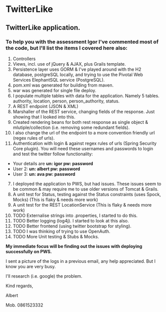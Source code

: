 # TwitterLike
## TwitterLike application.

### To help you with the assessment Igor I've commented most of the code, but I'll list the items I covered here also:

1.  Controllers
2.  Views, incl. use of jQuery & AJAX, plus Grails template.
3.  Persistence layer uses GORM & I've played around with the H2 database, postgreSQL locally, and trying to use the Pivotal Web Services ElephantSQL service (PostgreSQL).
4.  pom.xml was generated for building from maven.
5.  war was generated for single file deploy.
5.  I populate multiple tables with data for the application. Namely 5 tables. authority, location, person, person_authority, status.
4.  A REST endpoint (JSON & XML)
5.  Marshaller of the REST service, changing fields of the response. Just showing that I looked into this.
6.  Created rendering beans for both rest response as single object & mlutiple/collection (i.e. removing some redundant fields).
6.  I also change the url of the endpoint to a more convention friendly url (regex rules of urls).
6.  Authentication with login & against regex rules of urls (Spring Security Core plugin). You will need these usernames and passwords to login and test the twitter follow functionality:
  - Your details are  **un: igor pw: password**
  - User 2: **un: albert pw: password**
  - User 3: **un: ava pw: password**
7.  I deployed the application to PWS, but had issues. These issues seem to be common & may require me to use older versions of Tomcat & Grails.
8.  A unit test for Status, testing against the Status constraints (uses Spock, Mocks) (This is flaky & needs more work)
9.  A unit test for the REST LocationService (This is flaky & needs more work)
10.  TODO Externalise strings into .properties, I started to do this.
11.  TODO Better logging (log4j). I started to look at this also.
12.  TODO Better frontend (using twitter bootstrap for styling).
13.  TODO I was thinking of trying to use OpenAuth.
14.  TODO More Unit testing & Stubs & Mocks.

**My immediate focus will be finding out the issues with deploying successfully on PWS.**

I sent a picture of the logs in a previous email, any help appreciated. But I know you are very busy.

I'll research (i.e. google) the problem.

Kind regards,

Albert

Mob. 0861523332

